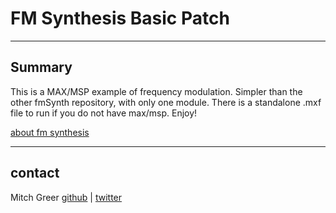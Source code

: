 # FM Synthesis Basic Patch
----
## Summary

This is a MAX/MSP example of frequency modulation. Simpler than the other fmSynth repository, with only one module. There is a standalone .mxf file to run if you do not have max/msp. Enjoy!

[about fm synthesis](http://en.wikipedia.org/wiki/Frequency_modulation_synthesis)

----

## contact
Mitch Greer
[github](http://www.github.com/spaceagecrystal) |
[twitter](http://www.twitter.com/spaceagecrystal)
